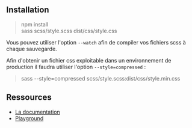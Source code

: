 ## Installation

> npm install<br/>
> sass scss/style.scss dist/css/style.css

Vous pouvez utiliser l'option `--watch` afin de compiler vos fichiers scss à chaque sauvegarde.

Afin d'obtenir un fichier css exploitable dans un environnement de production il faudra utiliser l'option `--style=compressed` :
> sass --style=compressed scss/style.scss:dist/css/style.min.css

## Ressources

* [La documentation](https://sass-lang.com/documentation)<br/>
* [Playground](https://www.sassmeister.com/)
